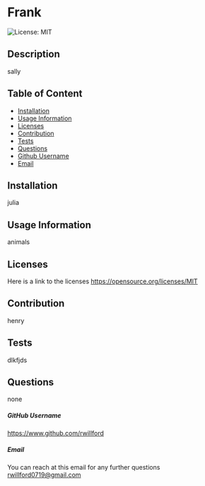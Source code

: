 # Frank

  ![License: MIT](https://img.shields.io/badge/License-MIT-yellow.svg)

  ## Description
  sally

  ## Table of Content
  * [Installation](#Installation)
  * [Usage Information](#UsageInformation)
  * [Licenses](#Licenses)
  * [Contribution](#Contribution)
  * [Tests](#Tests)
  * [Questions](#Questions)
  * [Github Username](#Github)
  * [Email](#Email)
   
  ## Installation
  julia

  ## Usage Information
  animals

  ## Licenses
  Here is a link to the licenses
  https://opensource.org/licenses/MIT 

  ## Contribution
  henry

  ## Tests
  dlkfjds

  ## Questions
  none

  ##### GitHub Username
  https://www.github.com/rwillford

  ##### Email
  You can reach at this email for any further questions
  rwillford0719@gmail.com
